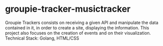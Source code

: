 # groupie-tracker-musictracker
Groupie Trackers consists on receiving a given API and manipulate the data contained in it, in order to create a site, displaying the information. This project also focuses on the creation of events and on their visualization. 
Technical Stack: Golang, HTML/CSS
